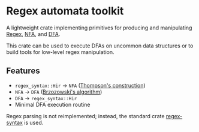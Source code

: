 # Regex automata toolkit

A lightweight crate implementing primitives for producing and manipulating [Regex](https://en.wikipedia.org/wiki/Regular_expression), [NFA](https://en.wikipedia.org/wiki/Nondeterministic_finite_automaton), and [DFA](https://en.wikipedia.org/wiki/Deterministic_finite_automaton).

This crate can be used to execute DFAs on uncommon data structures or to build tools for low-level regex manipulation.

## Features

- `regex_syntax::Hir` -> `NFA` ([Thompson's construction](https://en.wikipedia.org/wiki/Thompson%27s_construction))
- `NFA` -> `DFA` ([Brzozowski's algorithm](https://en.wikipedia.org/wiki/DFA_minimization#Brzozowski's_algorithm))
- `DFA` -> `regex_syntax::Hir`
- Minimal DFA execution routine

Regex parsing is not reimplemented; instead, the standard crate [regex-syntax](https://docs.rs/regex-syntax/latest/regex_syntax/) is used.
